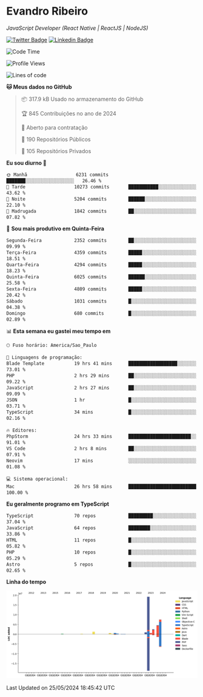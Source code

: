# Evandro **Ribeiro**

*JavaScript Developer (React Native | ReactJS | NodeJS)*

[![Twitter Badge](https://img.shields.io/badge/-@ribeiroevandro-201B2D?style=flat-square&labelColor=201B2D&logo=twitter&logoColor=white&link=https://twitter.com/ribeiroevandro)](https://twitter.com/ribeiroevandro) 
[![Linkedin Badge](https://img.shields.io/badge/-Evandro%20Ribeiro-201B2D?style=flat-square&logo=Linkedin&logoColor=white&link=https://www.linkedin.com/in/ribeiroevandro)](https://www.linkedin.com/in/ribeiroevandro) 


<!--START_SECTION:waka-->
![Code Time](http://img.shields.io/badge/Code%20Time-3%2C928%20hrs%2032%20mins-blue)

![Profile Views](http://img.shields.io/badge/Visualizac%C3%B5es%20do%20perfil-20-blue)

![Lines of code](https://img.shields.io/badge/Desde%20o%20Hello%20World%20eu%20escrevi-38.4%20million%20linhas%20de%20c%C3%B3digo-blue)

**🐱 Meus dados no GitHub** 

> 📦 317.9 kB Usado no armazenamento do GitHub 
 > 
> 🏆 845 Contribuições no ano de 2024
 > 
> 💼 Aberto para contratação
 > 
> 📜 190 Repositórios Públicos 
 > 
> 🔑 105 Repositórios Privados 
 > 
**Eu sou diurno 🐤** 

```text
🌞 Manhã                  6231 commits        ███████░░░░░░░░░░░░░░░░░░   26.46 % 
🌆 Tarde                  10273 commits       ███████████░░░░░░░░░░░░░░   43.62 % 
🌃 Noite                  5204 commits        ██████░░░░░░░░░░░░░░░░░░░   22.10 % 
🌙 Madrugada              1842 commits        ██░░░░░░░░░░░░░░░░░░░░░░░   07.82 % 
```
📅 **Sou mais produtivo em Quinta-Feira** 

```text
Segunda-Feira            2352 commits        ██░░░░░░░░░░░░░░░░░░░░░░░   09.99 % 
Terça-Feira              4359 commits        █████░░░░░░░░░░░░░░░░░░░░   18.51 % 
Quarta-Feira             4294 commits        █████░░░░░░░░░░░░░░░░░░░░   18.23 % 
Quinta-Feira             6025 commits        ██████░░░░░░░░░░░░░░░░░░░   25.58 % 
Sexta-Feira              4809 commits        █████░░░░░░░░░░░░░░░░░░░░   20.42 % 
Sábado                   1031 commits        █░░░░░░░░░░░░░░░░░░░░░░░░   04.38 % 
Domingo                  680 commits         █░░░░░░░░░░░░░░░░░░░░░░░░   02.89 % 
```


📊 **Esta semana eu gastei meu tempo em** 

```text
🕑︎ Fuso horário: America/Sao_Paulo

💬 Linguagens de programação: 
Blade Template           19 hrs 41 mins      ██████████████████░░░░░░░   73.01 % 
PHP                      2 hrs 29 mins       ██░░░░░░░░░░░░░░░░░░░░░░░   09.22 % 
JavaScript               2 hrs 27 mins       ██░░░░░░░░░░░░░░░░░░░░░░░   09.09 % 
JSON                     1 hr                █░░░░░░░░░░░░░░░░░░░░░░░░   03.71 % 
TypeScript               34 mins             █░░░░░░░░░░░░░░░░░░░░░░░░   02.16 % 

🔥 Editores: 
PhpStorm                 24 hrs 33 mins      ███████████████████████░░   91.01 % 
VS Code                  2 hrs 8 mins        ██░░░░░░░░░░░░░░░░░░░░░░░   07.91 % 
Neovim                   17 mins             ░░░░░░░░░░░░░░░░░░░░░░░░░   01.08 % 

💻 Sistema operacional: 
Mac                      26 hrs 58 mins      █████████████████████████   100.00 % 
```

**Eu geralmente programo em TypeScript** 

```text
TypeScript               70 repos            █████████░░░░░░░░░░░░░░░░   37.04 % 
JavaScript               64 repos            ████████░░░░░░░░░░░░░░░░░   33.86 % 
HTML                     11 repos            █░░░░░░░░░░░░░░░░░░░░░░░░   05.82 % 
PHP                      10 repos            █░░░░░░░░░░░░░░░░░░░░░░░░   05.29 % 
Astro                    5 repos             █░░░░░░░░░░░░░░░░░░░░░░░░   02.65 % 
```



**Linha do tempo**

![Lines of Code chart](https://raw.githubusercontent.com/ribeiroevandro/ribeiroevandro/main/assets/bar_graph.png)


 Last Updated on 25/05/2024 18:45:42 UTC
<!--END_SECTION:waka-->
